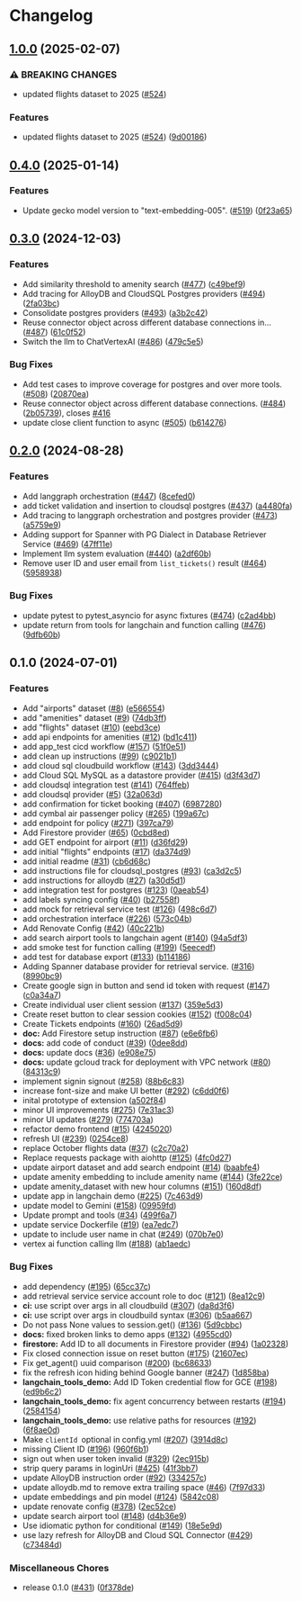 # Changelog

## [1.0.0](https://github.com/GoogleCloudPlatform/genai-databases-retrieval-app/compare/v0.4.0...v1.0.0) (2025-02-07)


### ⚠ BREAKING CHANGES

* updated flights dataset to 2025 ([#524](https://github.com/GoogleCloudPlatform/genai-databases-retrieval-app/issues/524))

### Features

* updated flights dataset to 2025 ([#524](https://github.com/GoogleCloudPlatform/genai-databases-retrieval-app/issues/524)) ([9d00186](https://github.com/GoogleCloudPlatform/genai-databases-retrieval-app/commit/9d00186f09cdb73f169d4ce15ad048f372ef22cc))

## [0.4.0](https://github.com/GoogleCloudPlatform/genai-databases-retrieval-app/compare/v0.3.0...v0.4.0) (2025-01-14)


### Features

* Update gecko model version to "text-embedding-005". ([#519](https://github.com/GoogleCloudPlatform/genai-databases-retrieval-app/issues/519)) ([0f23a65](https://github.com/GoogleCloudPlatform/genai-databases-retrieval-app/commit/0f23a65d9ce5556f0448d1e3f046aca8e5b0878a))

## [0.3.0](https://github.com/GoogleCloudPlatform/genai-databases-retrieval-app/compare/v0.2.0...v0.3.0) (2024-12-03)


### Features

* Add similarity threshold to amenity search ([#477](https://github.com/GoogleCloudPlatform/genai-databases-retrieval-app/issues/477)) ([c49bef9](https://github.com/GoogleCloudPlatform/genai-databases-retrieval-app/commit/c49bef9901e81bee01088d975cdedbce5b89af8d))
* Add tracing for AlloyDB and CloudSQL Postgres providers ([#494](https://github.com/GoogleCloudPlatform/genai-databases-retrieval-app/issues/494)) ([2fa03bc](https://github.com/GoogleCloudPlatform/genai-databases-retrieval-app/commit/2fa03bcec54fd2fe4b463a54df772ae5e6490577))
* Consolidate postgres providers ([#493](https://github.com/GoogleCloudPlatform/genai-databases-retrieval-app/issues/493)) ([a3b2c42](https://github.com/GoogleCloudPlatform/genai-databases-retrieval-app/commit/a3b2c42735c5a0dfd58ce268637cce8253061ff3))
* Reuse connector object across different database connections in… ([#487](https://github.com/GoogleCloudPlatform/genai-databases-retrieval-app/issues/487)) ([61c0f52](https://github.com/GoogleCloudPlatform/genai-databases-retrieval-app/commit/61c0f5200a9853efa8097e1143ffc317b6f74777))
* Switch the llm to ChatVertexAI ([#486](https://github.com/GoogleCloudPlatform/genai-databases-retrieval-app/issues/486)) ([479c5e5](https://github.com/GoogleCloudPlatform/genai-databases-retrieval-app/commit/479c5e552394c473891389c2a7bac2a0ab3c75ce))


### Bug Fixes

* Add test cases to improve coverage for postgres and over more tools. ([#508](https://github.com/GoogleCloudPlatform/genai-databases-retrieval-app/issues/508)) ([20870ea](https://github.com/GoogleCloudPlatform/genai-databases-retrieval-app/commit/20870eafe7983863f8aeb41f1cca28d85583c16c))
* Reuse connector object across different database connections. ([#484](https://github.com/GoogleCloudPlatform/genai-databases-retrieval-app/issues/484)) ([2b05739](https://github.com/GoogleCloudPlatform/genai-databases-retrieval-app/commit/2b05739b0eb761738cc8db06d76f64ad7d199a2e)), closes [#416](https://github.com/GoogleCloudPlatform/genai-databases-retrieval-app/issues/416)
* update close client function to async ([#505](https://github.com/GoogleCloudPlatform/genai-databases-retrieval-app/issues/505)) ([b614276](https://github.com/GoogleCloudPlatform/genai-databases-retrieval-app/commit/b614276d7d746b24958fa1ccc067ea62170bd967))

## [0.2.0](https://github.com/GoogleCloudPlatform/genai-databases-retrieval-app/compare/v0.1.0...v0.2.0) (2024-08-28)


### Features

* Add langgraph orchestration ([#447](https://github.com/GoogleCloudPlatform/genai-databases-retrieval-app/issues/447)) ([8cefed0](https://github.com/GoogleCloudPlatform/genai-databases-retrieval-app/commit/8cefed07c5e4cc4357d08fc3a29920dc2cfabd6a))
* add ticket validation and insertion to cloudsql postgres ([#437](https://github.com/GoogleCloudPlatform/genai-databases-retrieval-app/issues/437)) ([a4480fa](https://github.com/GoogleCloudPlatform/genai-databases-retrieval-app/commit/a4480fa1fd0c117d64278fa9d864647a96f9b8a8))
* Add tracing to langgraph orchestration and postgres provider ([#473](https://github.com/GoogleCloudPlatform/genai-databases-retrieval-app/issues/473)) ([a5759e9](https://github.com/GoogleCloudPlatform/genai-databases-retrieval-app/commit/a5759e995c86cfc310dbabcb29d4623d9172cdd3))
* Adding support for Spanner with PG Dialect in Database Retriever Service ([#469](https://github.com/GoogleCloudPlatform/genai-databases-retrieval-app/issues/469)) ([47ff11e](https://github.com/GoogleCloudPlatform/genai-databases-retrieval-app/commit/47ff11e734dec2ebc968846c522c3538e5a0eeeb))
* Implement llm system evaluation ([#440](https://github.com/GoogleCloudPlatform/genai-databases-retrieval-app/issues/440)) ([a2df60b](https://github.com/GoogleCloudPlatform/genai-databases-retrieval-app/commit/a2df60b4a36c9af1de3b9b56c4db62ef997535f4))
* Remove user ID and user email from `list_tickets()` result ([#464](https://github.com/GoogleCloudPlatform/genai-databases-retrieval-app/issues/464)) ([5958938](https://github.com/GoogleCloudPlatform/genai-databases-retrieval-app/commit/59589380e1f3c5382182fffb9a2ba9bc69f5a087))


### Bug Fixes

* update pytest to pytest_asyncio for async fixtures ([#474](https://github.com/GoogleCloudPlatform/genai-databases-retrieval-app/issues/474)) ([c2ad4bb](https://github.com/GoogleCloudPlatform/genai-databases-retrieval-app/commit/c2ad4bbd81fb49a262b165b2ffcdaea0b13c1c6f))
* update return from tools for langchain and function calling ([#476](https://github.com/GoogleCloudPlatform/genai-databases-retrieval-app/issues/476)) ([9dfb60b](https://github.com/GoogleCloudPlatform/genai-databases-retrieval-app/commit/9dfb60b2e9601d9631a4a1f004bcf63a107a9cb9))

## 0.1.0 (2024-07-01)


### Features

* Add "airports" dataset ([#8](https://github.com/GoogleCloudPlatform/genai-databases-retrieval-app/issues/8)) ([e566554](https://github.com/GoogleCloudPlatform/genai-databases-retrieval-app/commit/e566554ceda415a1d7d1a1a6bcacaa7b8fbf72ad))
* add "amenities" dataset ([#9](https://github.com/GoogleCloudPlatform/genai-databases-retrieval-app/issues/9)) ([74db3ff](https://github.com/GoogleCloudPlatform/genai-databases-retrieval-app/commit/74db3ff6b1a1fe00edf999e242c5f5587dec7a10))
* add "flights" dataset  ([#10](https://github.com/GoogleCloudPlatform/genai-databases-retrieval-app/issues/10)) ([eebd3ce](https://github.com/GoogleCloudPlatform/genai-databases-retrieval-app/commit/eebd3ce384c0443ab15d69d322c838bc472fb25f))
* add api endpoints for amenities ([#12](https://github.com/GoogleCloudPlatform/genai-databases-retrieval-app/issues/12)) ([bd1c411](https://github.com/GoogleCloudPlatform/genai-databases-retrieval-app/commit/bd1c41195c33c65440a8b84406be53c1173fd127))
* add app_test cicd workflow ([#157](https://github.com/GoogleCloudPlatform/genai-databases-retrieval-app/issues/157)) ([51f0e51](https://github.com/GoogleCloudPlatform/genai-databases-retrieval-app/commit/51f0e51e896cf2e29bfdcd9e14b52ccc4300be68))
* add clean up instructions ([#99](https://github.com/GoogleCloudPlatform/genai-databases-retrieval-app/issues/99)) ([c9021b1](https://github.com/GoogleCloudPlatform/genai-databases-retrieval-app/commit/c9021b17480f2c7c235fd241e86147fc6a49a1ef))
* add cloud sql cloudbuild workflow ([#143](https://github.com/GoogleCloudPlatform/genai-databases-retrieval-app/issues/143)) ([3dd3444](https://github.com/GoogleCloudPlatform/genai-databases-retrieval-app/commit/3dd3444e450316131b37a14b3a00722194921ec2))
* add Cloud SQL MySQL as a datastore provider ([#415](https://github.com/GoogleCloudPlatform/genai-databases-retrieval-app/issues/415)) ([d3f43d7](https://github.com/GoogleCloudPlatform/genai-databases-retrieval-app/commit/d3f43d78176d194402778ef650dde57650a5afbc))
* add cloudsql integration test ([#141](https://github.com/GoogleCloudPlatform/genai-databases-retrieval-app/issues/141)) ([764ffeb](https://github.com/GoogleCloudPlatform/genai-databases-retrieval-app/commit/764ffebd8fb0f7f8b86b09ef5308428c7a6aa749))
* add cloudsql provider ([#5](https://github.com/GoogleCloudPlatform/genai-databases-retrieval-app/issues/5)) ([32a063d](https://github.com/GoogleCloudPlatform/genai-databases-retrieval-app/commit/32a063df7736260608b04f23e170eac297affdfa))
* add confirmation for ticket booking ([#407](https://github.com/GoogleCloudPlatform/genai-databases-retrieval-app/issues/407)) ([6987280](https://github.com/GoogleCloudPlatform/genai-databases-retrieval-app/commit/69872805d55eb7332bf533417d44faf2f39b9687))
* add cymbal air passenger policy ([#265](https://github.com/GoogleCloudPlatform/genai-databases-retrieval-app/issues/265)) ([199a67c](https://github.com/GoogleCloudPlatform/genai-databases-retrieval-app/commit/199a67ca0d8c7d416f164f57642f0f7aa35849d8))
* add endpoint for policy ([#271](https://github.com/GoogleCloudPlatform/genai-databases-retrieval-app/issues/271)) ([397ca79](https://github.com/GoogleCloudPlatform/genai-databases-retrieval-app/commit/397ca79af0bd171998ca525e73deb13adebabc15))
* Add Firestore provider ([#65](https://github.com/GoogleCloudPlatform/genai-databases-retrieval-app/issues/65)) ([0cbd8ed](https://github.com/GoogleCloudPlatform/genai-databases-retrieval-app/commit/0cbd8eda29d19f2f547412320a120909ebcd9c2c))
* add GET endpoint for airport ([#11](https://github.com/GoogleCloudPlatform/genai-databases-retrieval-app/issues/11)) ([d36fd29](https://github.com/GoogleCloudPlatform/genai-databases-retrieval-app/commit/d36fd29a3517c1b326ebacc9d1a7966efb2527ed))
* add initial "flights" endpoints ([#17](https://github.com/GoogleCloudPlatform/genai-databases-retrieval-app/issues/17)) ([da374d9](https://github.com/GoogleCloudPlatform/genai-databases-retrieval-app/commit/da374d941c6fdacf27329d2448ad121d23b83dd9))
* add initial readme ([#31](https://github.com/GoogleCloudPlatform/genai-databases-retrieval-app/issues/31)) ([cb6d68c](https://github.com/GoogleCloudPlatform/genai-databases-retrieval-app/commit/cb6d68c16015f54f965f889d35335f044d8d5cb5))
* add instructions file for cloudsql_postgres ([#93](https://github.com/GoogleCloudPlatform/genai-databases-retrieval-app/issues/93)) ([ca3d2c5](https://github.com/GoogleCloudPlatform/genai-databases-retrieval-app/commit/ca3d2c59673581429c1b2aa9c6b29dc9ab9a246e))
* add instructions for alloydb ([#27](https://github.com/GoogleCloudPlatform/genai-databases-retrieval-app/issues/27)) ([a30d5d1](https://github.com/GoogleCloudPlatform/genai-databases-retrieval-app/commit/a30d5d127d2c18f400c9f5aea5764a7cc5fcd9a9))
* add integration test for postgres ([#123](https://github.com/GoogleCloudPlatform/genai-databases-retrieval-app/issues/123)) ([0aeab54](https://github.com/GoogleCloudPlatform/genai-databases-retrieval-app/commit/0aeab54c2f5f157536f80415acb06cb65f91fde2))
* add labels syncing config ([#40](https://github.com/GoogleCloudPlatform/genai-databases-retrieval-app/issues/40)) ([b27558f](https://github.com/GoogleCloudPlatform/genai-databases-retrieval-app/commit/b27558fc7bb96e2da7617775d0d196e158712c48))
* add mock for retrieval service test ([#126](https://github.com/GoogleCloudPlatform/genai-databases-retrieval-app/issues/126)) ([498c6d7](https://github.com/GoogleCloudPlatform/genai-databases-retrieval-app/commit/498c6d736c0efc7c11785e2af6cf802e196cb6d4))
* add orchestration interface ([#226](https://github.com/GoogleCloudPlatform/genai-databases-retrieval-app/issues/226)) ([573c04b](https://github.com/GoogleCloudPlatform/genai-databases-retrieval-app/commit/573c04ba9394de20d1598a22c97876234954209a))
* Add Renovate Config ([#42](https://github.com/GoogleCloudPlatform/genai-databases-retrieval-app/issues/42)) ([40c221b](https://github.com/GoogleCloudPlatform/genai-databases-retrieval-app/commit/40c221bc2c18ec8d4841ec355b0eb88494183e3d))
* add search airport tools to langchain agent ([#140](https://github.com/GoogleCloudPlatform/genai-databases-retrieval-app/issues/140)) ([94a5df3](https://github.com/GoogleCloudPlatform/genai-databases-retrieval-app/commit/94a5df33ac8aeea5e8a6c9f854c84dd550699a11))
* add smoke test for function calling ([#199](https://github.com/GoogleCloudPlatform/genai-databases-retrieval-app/issues/199)) ([5eecedf](https://github.com/GoogleCloudPlatform/genai-databases-retrieval-app/commit/5eecedf2678d8b03906ba934992069a8a8564268))
* add test for database export ([#133](https://github.com/GoogleCloudPlatform/genai-databases-retrieval-app/issues/133)) ([b114186](https://github.com/GoogleCloudPlatform/genai-databases-retrieval-app/commit/b1141861afa4c55de64449776cfc7e33e4932ffd))
* Adding Spanner database provider for retrieval service. ([#316](https://github.com/GoogleCloudPlatform/genai-databases-retrieval-app/issues/316)) ([8990bc9](https://github.com/GoogleCloudPlatform/genai-databases-retrieval-app/commit/8990bc9c5794c592f978adf2f7c04f79d03a5859))
* Create google sign in button and send id token with request ([#147](https://github.com/GoogleCloudPlatform/genai-databases-retrieval-app/issues/147)) ([c0a34a7](https://github.com/GoogleCloudPlatform/genai-databases-retrieval-app/commit/c0a34a77e0bc54d1ac535fc8be834c70b133ab07))
* Create individual user client session ([#137](https://github.com/GoogleCloudPlatform/genai-databases-retrieval-app/issues/137)) ([359e5d3](https://github.com/GoogleCloudPlatform/genai-databases-retrieval-app/commit/359e5d37b52c542fff0d475d92b85374c58ed044))
* Create reset button to clear session cookies ([#152](https://github.com/GoogleCloudPlatform/genai-databases-retrieval-app/issues/152)) ([f008c04](https://github.com/GoogleCloudPlatform/genai-databases-retrieval-app/commit/f008c04678ab93d1f9634eb5cb6b499a9970e63b))
* Create Tickets endpoints ([#160](https://github.com/GoogleCloudPlatform/genai-databases-retrieval-app/issues/160)) ([26ad5d9](https://github.com/GoogleCloudPlatform/genai-databases-retrieval-app/commit/26ad5d9e7fd6138c429648886e086ef289e7cada))
* **doc:** Add Firestore setup instruction ([#87](https://github.com/GoogleCloudPlatform/genai-databases-retrieval-app/issues/87)) ([e6e6fb6](https://github.com/GoogleCloudPlatform/genai-databases-retrieval-app/commit/e6e6fb6b1b02e0ade9d012e3ac3d741f2f1f9506))
* **docs:** add code of conduct ([#39](https://github.com/GoogleCloudPlatform/genai-databases-retrieval-app/issues/39)) ([0dee8dd](https://github.com/GoogleCloudPlatform/genai-databases-retrieval-app/commit/0dee8dde43c55b7f2312f47ed02933f6d5814bf7))
* **docs:** update docs ([#36](https://github.com/GoogleCloudPlatform/genai-databases-retrieval-app/issues/36)) ([e908e75](https://github.com/GoogleCloudPlatform/genai-databases-retrieval-app/commit/e908e75ea308de1690ecfdf2068373fd614539fb))
* **docs:** update gcloud track for deployment with VPC network  ([#80](https://github.com/GoogleCloudPlatform/genai-databases-retrieval-app/issues/80)) ([84313c9](https://github.com/GoogleCloudPlatform/genai-databases-retrieval-app/commit/84313c92c2856c411b6071d9644fc12baeda5ce4))
* implement signin signout ([#258](https://github.com/GoogleCloudPlatform/genai-databases-retrieval-app/issues/258)) ([88b6c83](https://github.com/GoogleCloudPlatform/genai-databases-retrieval-app/commit/88b6c83b5c83d1ff0957ed5b5daeef9e1f04e905))
* increase font-size and make UI better ([#292](https://github.com/GoogleCloudPlatform/genai-databases-retrieval-app/issues/292)) ([c6dd0f6](https://github.com/GoogleCloudPlatform/genai-databases-retrieval-app/commit/c6dd0f63bdfd0a6113b68c35aae1d956ad664678))
* inital prototype of extension ([a502f84](https://github.com/GoogleCloudPlatform/genai-databases-retrieval-app/commit/a502f8412c15e1190d0317437a85db6df6f3d3d0))
* minor UI improvements ([#275](https://github.com/GoogleCloudPlatform/genai-databases-retrieval-app/issues/275)) ([7e31ac3](https://github.com/GoogleCloudPlatform/genai-databases-retrieval-app/commit/7e31ac36dde6359230bc168dce00a6e0ce72d56b))
* minor UI updates ([#279](https://github.com/GoogleCloudPlatform/genai-databases-retrieval-app/issues/279)) ([774703a](https://github.com/GoogleCloudPlatform/genai-databases-retrieval-app/commit/774703a14b0f850d8a6a4955946b2b87d17c680a))
* refactor demo frontend ([#15](https://github.com/GoogleCloudPlatform/genai-databases-retrieval-app/issues/15)) ([4245020](https://github.com/GoogleCloudPlatform/genai-databases-retrieval-app/commit/4245020a7548d61b6e76eec21d7a798672a12b08))
* refresh UI ([#239](https://github.com/GoogleCloudPlatform/genai-databases-retrieval-app/issues/239)) ([0254ce8](https://github.com/GoogleCloudPlatform/genai-databases-retrieval-app/commit/0254ce8adc412c3db4cd19560ff537d8cb615957))
* replace October flights data ([#37](https://github.com/GoogleCloudPlatform/genai-databases-retrieval-app/issues/37)) ([c2c70a2](https://github.com/GoogleCloudPlatform/genai-databases-retrieval-app/commit/c2c70a2bb08e0987a2cd56dd51feb723c950f9cb))
* Replace requests package with aiohttp ([#125](https://github.com/GoogleCloudPlatform/genai-databases-retrieval-app/issues/125)) ([4fc0d27](https://github.com/GoogleCloudPlatform/genai-databases-retrieval-app/commit/4fc0d279e5c5a49a468bea2bdf6d8b5cce158d26))
* update airport dataset and add search endpoint ([#14](https://github.com/GoogleCloudPlatform/genai-databases-retrieval-app/issues/14)) ([baabfe4](https://github.com/GoogleCloudPlatform/genai-databases-retrieval-app/commit/baabfe47f5b4345b441fefdf96524363dae0cd31))
* update amenity embedding to include amenity name ([#144](https://github.com/GoogleCloudPlatform/genai-databases-retrieval-app/issues/144)) ([3fe22ce](https://github.com/GoogleCloudPlatform/genai-databases-retrieval-app/commit/3fe22ce6e4950462adec34dfa80a73aa272e6f7a))
* update amenity_dataset with new hour columns ([#151](https://github.com/GoogleCloudPlatform/genai-databases-retrieval-app/issues/151)) ([160d8df](https://github.com/GoogleCloudPlatform/genai-databases-retrieval-app/commit/160d8df659bad2a8a56d9ed91121c7c9c8e63efe))
* update app in langchain demo ([#225](https://github.com/GoogleCloudPlatform/genai-databases-retrieval-app/issues/225)) ([7c463d9](https://github.com/GoogleCloudPlatform/genai-databases-retrieval-app/commit/7c463d91088a2d230658f58db9ac627fd09f2b49))
* update model to Gemini ([#158](https://github.com/GoogleCloudPlatform/genai-databases-retrieval-app/issues/158)) ([09959fd](https://github.com/GoogleCloudPlatform/genai-databases-retrieval-app/commit/09959fde044d82503b39bf1059ef4b67c6028471))
* Update prompt and tools ([#34](https://github.com/GoogleCloudPlatform/genai-databases-retrieval-app/issues/34)) ([499f6a7](https://github.com/GoogleCloudPlatform/genai-databases-retrieval-app/commit/499f6a7c6f1cfd027c5bd36a2792a3af0ba85b6f))
* update service Dockerfile ([#19](https://github.com/GoogleCloudPlatform/genai-databases-retrieval-app/issues/19)) ([ea7edc7](https://github.com/GoogleCloudPlatform/genai-databases-retrieval-app/commit/ea7edc7c18ca935f383cf177e13a56db3f796195))
* update to include user name in chat ([#249](https://github.com/GoogleCloudPlatform/genai-databases-retrieval-app/issues/249)) ([070b7e0](https://github.com/GoogleCloudPlatform/genai-databases-retrieval-app/commit/070b7e03315eb44caae5e19156e9d9ea9529e251))
* vertex ai function calling llm ([#188](https://github.com/GoogleCloudPlatform/genai-databases-retrieval-app/issues/188)) ([ab1aedc](https://github.com/GoogleCloudPlatform/genai-databases-retrieval-app/commit/ab1aedc0a1fa9e09a0efe080425344ddbb39ef41))


### Bug Fixes

* add dependency ([#195](https://github.com/GoogleCloudPlatform/genai-databases-retrieval-app/issues/195)) ([65cc37c](https://github.com/GoogleCloudPlatform/genai-databases-retrieval-app/commit/65cc37c4aa15e4b2ff00617936472f708a15c5ff))
* add retrieval service service account role to doc ([#121](https://github.com/GoogleCloudPlatform/genai-databases-retrieval-app/issues/121)) ([8ea12c9](https://github.com/GoogleCloudPlatform/genai-databases-retrieval-app/commit/8ea12c98f86d19832291cbe45e2bb5c9b044fd91))
* **ci:** use script over args in all cloudbuild ([#307](https://github.com/GoogleCloudPlatform/genai-databases-retrieval-app/issues/307)) ([da8d3f6](https://github.com/GoogleCloudPlatform/genai-databases-retrieval-app/commit/da8d3f6df691cb4c87872f42f95b63f772686904))
* **ci:** use script over args in cloudbuild syntax ([#306](https://github.com/GoogleCloudPlatform/genai-databases-retrieval-app/issues/306)) ([b5aa667](https://github.com/GoogleCloudPlatform/genai-databases-retrieval-app/commit/b5aa6670fdfe55b22a832ddb7df2248966ccde0f))
* Do not pass None values to session.get() ([#136](https://github.com/GoogleCloudPlatform/genai-databases-retrieval-app/issues/136)) ([5d9cbbc](https://github.com/GoogleCloudPlatform/genai-databases-retrieval-app/commit/5d9cbbc1e2c673d7b81b4ebd53a71d841fe4f5eb))
* **docs:** fixed broken links to demo apps ([#132](https://github.com/GoogleCloudPlatform/genai-databases-retrieval-app/issues/132)) ([4955cd0](https://github.com/GoogleCloudPlatform/genai-databases-retrieval-app/commit/4955cd09cf679756174739197d430f7cd5edfdb5))
* **firestore:** Add ID to all documents in Firestore provider ([#94](https://github.com/GoogleCloudPlatform/genai-databases-retrieval-app/issues/94)) ([1a02328](https://github.com/GoogleCloudPlatform/genai-databases-retrieval-app/commit/1a023289239c8b8625e27c0121f5cfc80875d642))
* Fix closed connection issue on reset button ([#175](https://github.com/GoogleCloudPlatform/genai-databases-retrieval-app/issues/175)) ([21607ec](https://github.com/GoogleCloudPlatform/genai-databases-retrieval-app/commit/21607ec76d7a9523ae3b4f63d9e991b0f287526a))
* Fix get_agent() uuid comparison ([#200](https://github.com/GoogleCloudPlatform/genai-databases-retrieval-app/issues/200)) ([bc68633](https://github.com/GoogleCloudPlatform/genai-databases-retrieval-app/commit/bc686338384cc23fcb15ee2f99097a962a578f51))
* fix the refresh icon hiding behind Google banner ([#247](https://github.com/GoogleCloudPlatform/genai-databases-retrieval-app/issues/247)) ([1d858ba](https://github.com/GoogleCloudPlatform/genai-databases-retrieval-app/commit/1d858baeccfd0b6157bf5e98bc793e8e7c5aeeb1))
* **langchain_tools_demo:** Add ID Token credential flow for GCE ([#198](https://github.com/GoogleCloudPlatform/genai-databases-retrieval-app/issues/198)) ([ed9b6c2](https://github.com/GoogleCloudPlatform/genai-databases-retrieval-app/commit/ed9b6c2ac7e076f2e220c2336917c8541f0f485d))
* **langchain_tools_demo:** fix agent concurrency between restarts ([#194](https://github.com/GoogleCloudPlatform/genai-databases-retrieval-app/issues/194)) ([2584154](https://github.com/GoogleCloudPlatform/genai-databases-retrieval-app/commit/258415450828ee602f36a5f52b25942d06f4a1c5))
* **langchain_tools_demo:** use relative paths for resources ([#192](https://github.com/GoogleCloudPlatform/genai-databases-retrieval-app/issues/192)) ([6f8ae0d](https://github.com/GoogleCloudPlatform/genai-databases-retrieval-app/commit/6f8ae0dec6f34276df304ea67acfeea77d979f65))
* Make `clientId `optional in config.yml ([#207](https://github.com/GoogleCloudPlatform/genai-databases-retrieval-app/issues/207)) ([3914d8c](https://github.com/GoogleCloudPlatform/genai-databases-retrieval-app/commit/3914d8c105ab117295da9e6343480c42489e24a8))
* missing Client ID ([#196](https://github.com/GoogleCloudPlatform/genai-databases-retrieval-app/issues/196)) ([960f6b1](https://github.com/GoogleCloudPlatform/genai-databases-retrieval-app/commit/960f6b1476f0579c80bb400fbb808d0c8a1348ab))
* sign out when user token invalid ([#329](https://github.com/GoogleCloudPlatform/genai-databases-retrieval-app/issues/329)) ([2ec915b](https://github.com/GoogleCloudPlatform/genai-databases-retrieval-app/commit/2ec915b5a9c0902c47e30699b5eb3acade007792))
* strip query params in loginUri ([#425](https://github.com/GoogleCloudPlatform/genai-databases-retrieval-app/issues/425)) ([41f3bb7](https://github.com/GoogleCloudPlatform/genai-databases-retrieval-app/commit/41f3bb7c97415afea4e6a0e53b828055880d9990))
* update AlloyDB instruction order ([#92](https://github.com/GoogleCloudPlatform/genai-databases-retrieval-app/issues/92)) ([334257c](https://github.com/GoogleCloudPlatform/genai-databases-retrieval-app/commit/334257cc4475f5330a3b5748c456bc1ec06390f5))
* update alloydb.md to remove extra trailing space ([#46](https://github.com/GoogleCloudPlatform/genai-databases-retrieval-app/issues/46)) ([7f97d33](https://github.com/GoogleCloudPlatform/genai-databases-retrieval-app/commit/7f97d33d222e9180108affed20515f4b37745eab))
* update embeddings and pin model ([#124](https://github.com/GoogleCloudPlatform/genai-databases-retrieval-app/issues/124)) ([5842c08](https://github.com/GoogleCloudPlatform/genai-databases-retrieval-app/commit/5842c08a3864dabc12ebd03e4fe39aa912868c11))
* update renovate config ([#378](https://github.com/GoogleCloudPlatform/genai-databases-retrieval-app/issues/378)) ([2ec52ce](https://github.com/GoogleCloudPlatform/genai-databases-retrieval-app/commit/2ec52cee3b0afbde59e60fdad87aa8d8211a0e8c))
* update search airport tool ([#148](https://github.com/GoogleCloudPlatform/genai-databases-retrieval-app/issues/148)) ([d4b36e9](https://github.com/GoogleCloudPlatform/genai-databases-retrieval-app/commit/d4b36e93f04b6c3c3df57f6c5ffcc1c3554d7723))
* Use idiomatic python for conditional ([#149](https://github.com/GoogleCloudPlatform/genai-databases-retrieval-app/issues/149)) ([18e5e9d](https://github.com/GoogleCloudPlatform/genai-databases-retrieval-app/commit/18e5e9d0c58b83fc6a0af6292a722fe0e74f4527))
* use lazy refresh for AlloyDB and Cloud SQL Connector ([#429](https://github.com/GoogleCloudPlatform/genai-databases-retrieval-app/issues/429)) ([c73484d](https://github.com/GoogleCloudPlatform/genai-databases-retrieval-app/commit/c73484d60b2724eb096ecd6a568c1747edfd5e26))


### Miscellaneous Chores

* release 0.1.0 ([#431](https://github.com/GoogleCloudPlatform/genai-databases-retrieval-app/issues/431)) ([0f378de](https://github.com/GoogleCloudPlatform/genai-databases-retrieval-app/commit/0f378de0fc441bca33c908c88b5678344303e64f))
